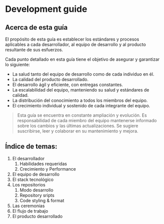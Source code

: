 # Development guide

## Acerca de esta guía
El propósito de esta guía es establecer los estándares y procesos aplicables a cada desarrollador, al equipo de desarrollo y al producto resultante de sus esfuerzos.

Cada punto detallado en esta guía tiene el objetivo de asegurar y garantizar lo siguiente:

- La salud tanto del equipo de desarrollo como de cada individuo en él.
- La calidad del producto desarrollado.
- El desarrollo ágil y eficiente, con entregas constantes.
- La escalabilidad del equipo, manteniendo su salud y estándares de calidad.
- La distribución del conocimiento a todos los miembros del equipo.
- El crecimiento individual y sostenido de cada integrante del equipo.

> Esta guía se encuentra en constante ampliación y evolución. Es responsabilidad de cada miembro del equipo mantenerse informado sobre los cambios y las últimas actualizaciones. Se sugiere suscribirse, leer y colaborar en su mantenimiento y mejora.

## Índice de temas:
1. El desarrollador
    1. Habilidades requeridas
    2. Crecimiento y Performance
3. El equipo de desarrollo 
4. El stack tecnológico   
5. Los repositorios
    1. Modo desarrollo
    2. Repository sripts
    3. Code styling & format
7. Las ceremonias
8. El flujo de trabajo 
9. El producto desarrollado 
